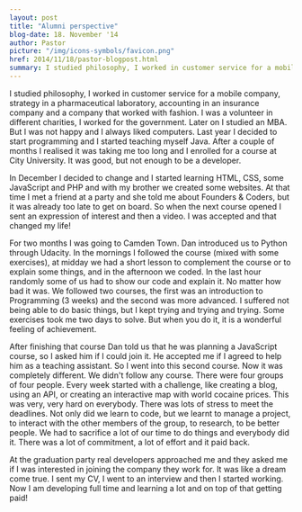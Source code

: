 ```yaml
---
layout: post
title: "Alumni perspective"
blog-date: 18. November '14 
author: Pastor
picture: "/img/icons-symbols/favicon.png"
href: 2014/11/18/pastor-blogpost.html
summary: I studied philosophy, I worked in customer service for a mobile company, strategy in a pharmaceutical laboratory, accounting in an insurance company and a company that worked with fashion. I was avolunteer in different charities, I worked for the government. Later on I studied an MBA. But I was not happy and I always liked computers. Last year I decided to start programming and I started teaching myself...
---
```


I studied philosophy, I worked in customer service for a mobile
company, strategy in a pharmaceutical laboratory, accounting in an
insurance company and a company that worked with fashion. I was a
volunteer in different charities, I worked for the government. Later
on I studied an MBA. But I was not happy and I always liked computers.
Last year I decided to start programming and I started teaching myself
Java. After a couple of months I realised it was taking me too long
and I enrolled for a course at City University. It was good, but not
enough to be a developer.

In December I decided to change and I started learning HTML, CSS, some
JavaScript and PHP and with my brother we created some websites. At
that time I met a friend at a party and she told me about Founders &
Coders, but it was already too late to get on board. So when the next
course opened I sent an expression of interest and then a video. I was
accepted and that changed my life!

For two months I was going to Camden Town. Dan introduced us to Python
through Udacity. In the mornings I followed the course (mixed with
some exercises), at midday we had a short lesson to complement the
course or to explain some things, and in the afternoon we coded. In
the last hour randomly some of us had to show our code and explain it.
No matter how bad it was. We followed two courses, the first was an
introduction to Programming (3 weeks) and the second was more
advanced. I suffered not being able to do basic things, but I kept
trying and trying and trying. Some exercises took me two days to
solve. But when you do it, it is a wonderful feeling of achievement.

After finishing that course Dan told us that he was planning a
JavaScript course, so I asked him if I could join it. He accepted me
if I agreed to help him as a teaching assistant. So I went into this
second course. Now it was completely different. We didn't follow any
course. There were four groups of four people. Every week started with
a challenge, like creating a blog, using an API, or creating an
interactive map with world cocaine prices. This was very, very hard on
everybody. There was lots of stress to meet the deadlines. Not only
did we learn to code, but we learnt to manage a project, to interact
with the other members of the group, to research, to be better people.
We had to sacrifice a lot of our time to do things and everybody did
it. There was a lot of commitment, a lot of effort and it paid back.

At the graduation party real developers approached me and they asked
me if I was interested in joining the company they work for. It was
like a dream come true. I sent my CV, I went to an interview and then
I started working. Now I am developing full time and learning a lot
and on top of that getting paid!